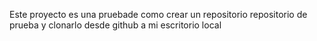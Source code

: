 Este proyecto es una pruebade como crear un repositorio 
repositorio de prueba y clonarlo desde github a mi escritorio local
